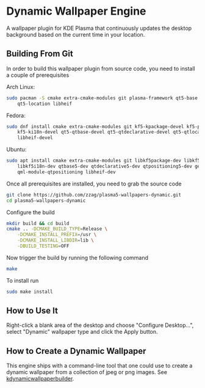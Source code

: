 # Dynamic Wallpaper Engine

A wallpaper plugin for KDE Plasma that continuously updates the desktop background
based on the current time in your location.


## Building From Git

In order to build this wallpaper plugin from source code, you need to install a
couple of prerequisites

Arch Linux:

```sh
sudo pacman -S cmake extra-cmake-modules git plasma-framework qt5-base qt5-declarative \
    qt5-location libheif
```

Fedora:

```sh
sudo dnf install cmake extra-cmake-modules git kf5-kpackage-devel kf5-plasma-devel \
    kf5-ki18n-devel qt5-qtbase-devel qt5-qtdeclarative-devel qt5-qtlocation-devel \
    libheif-devel
```

Ubuntu:

```sh
sudo apt install cmake extra-cmake-modules git libkf5package-dev libkf5plasma-dev \
    libkf5i18n-dev qtbase5-dev qtdeclarative5-dev qtpositioning5-dev gettext \
    qml-module-qtpositioning libheif-dev
```

Once all prerequisites are installed, you need to grab the source code

```sh
git clone https://github.com/zzag/plasma5-wallpapers-dynamic.git
cd plasma5-wallpapers-dynamic
```

Configure the build

```sh
mkdir build && cd build
cmake .. -DCMAKE_BUILD_TYPE=Release \
    -DCMAKE_INSTALL_PREFIX=/usr \
    -DCMAKE_INSTALL_LIBDIR=lib \
    -DBUILD_TESTING=OFF
```

Now trigger the build by running the following command

```sh
make
```

To install run

```sh
sudo make install
```

## How to Use It

Right-click a blank area of the desktop and choose "Configure Desktop...", select
"Dynamic" wallpaper type and click the Apply button.


## How to Create a Dynamic Wallpaper

This engine ships with a command-line tool that one could use to create a dynamic wallpaper from a
collection of jpeg or png images. See [kdynamicwallpaperbuilder](src/tools/builder/README.md).
